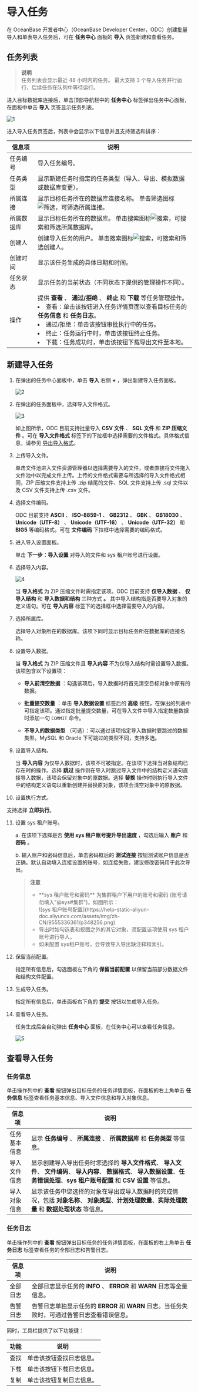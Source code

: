导入任务 
=========================

在 OceanBase 开发者中心（OceanBase Developer Center，ODC）创建批量导入和单表导入任务后，可在 **任务中心** 面板的 **导入** 页签新建和查看任务。

任务列表 
-------------------------

> **说明**<br>
> 任务列表会显示最近 48 小时内的任务。
> 最大支持 3 个导入任务并行运行，后续任务在队列中等待运行。

进入目标数据库连接后，单击顶部导航栏中的 **任务中心** 标签弹出任务中心面板，在面板中单击 **导入** 页签显示任务列表。

![1](https://obbusiness-private.oss-cn-shanghai.aliyuncs.com/doc/img/odc/410/client/task/import/1.png)

进入导入任务页签后，列表中会显示以下信息并且支持筛选和排序：


|  信息项  |  说明 |
|-------|---------------------------------------------------------------------------------------------------------------------------------------------------------------------------------------------------------------------------------------------------------------------------------------------------------------------------------------------------------------------------------------------------------------------------------|
| 任务编号  | 导入任务编号。|
| 任务类型  | 显示新建任务时指定的任务类型（导入、导出、模拟数据或数据库变更）。 |
| 所属连接  | 显示目标任务所在的数据库连接名称。 单击筛选图标![筛选](https://help-static-aliyun-doc.aliyuncs.com/assets/img/zh-CN/0583667361/p352180.jpg)，可筛选所属连接。  |
| 所属数据库 | 显示目标任务所在的数据库。 单击搜索图标![搜索](https://help-static-aliyun-doc.aliyuncs.com/assets/img/zh-CN/5526247461/p416691.jpg)，可搜索和筛选所属数据库。 |
| 创建人   | 创建导入任务的用户。 单击搜索图标![搜索](https://help-static-aliyun-doc.aliyuncs.com/assets/img/zh-CN/5526247461/p416691.jpg)，可搜索和筛选创建人。 |
| 创建时间  | 显示该任务生成的具体日期和时间。|
| 任务状态  | 显示任务的当前状态（不同状态下提供的管理操作不同）。 |
| 操作    | 提供 **查看** 、 **通过/拒绝** 、 **终止** 和 **下载** 等任务管理操作。<br> <li> 查看：单击该按钮进入任务详情页面以查看目标任务的 **任务信息** 和 **任务日志**。</li>   <li> 通过/拒绝：单击该按钮审批执行中的任务。</li>   <li>  终止：任务运行中时，单击该按钮终止任务。</li>   <li> 下载：任务成功时，单击该按钮下载导出文件至本地。</li>    |



新建导入任务 
---------------------------



1. 在弹出的任务中心面板中，单击 **导入** 右侧 **+** ，弹出新建导入任务面板。

   ![2](https://obbusiness-private.oss-cn-shanghai.aliyuncs.com/doc/img/odc/410/client/task/import/1.png)

2. 在弹出的任务面板中，选择导入文件格式。

   ![3](https://obbusiness-private.oss-cn-shanghai.aliyuncs.com/doc/img/odc/410/client/task/import/3.png)

   如上图所示，ODC 目前支持批量导入 **CSV 文件** 、 **SQL 文件** 和 **ZIP 压缩文件** 。可在 **导入文件格式** 标签下的下拉框中选择需要的文件格式。具体格式信息，请参见 [导出导入格式](../../7.client-odc-user-guide/5.client-odc-use-tools/1.client-odc-data-export-and-import/2.client-odc-export-and-import-formats.md)。


3. 上传导入文件。

   单击文件池进入文件资源管理器以选择需要导入的文件，或者直接将文件拖入文件池中以完成文件上传。上传的文件格式需要与所选择的导入文件格式相同，ZIP 压缩文件支持上传 .zip 结尾的文件、SQL 文件支持上传 .sql 文件以及 CSV 文件支持上传 .csv 文件。

4. 选择文件编码。

   ODC 目前支持 **ASCII** 、 **ISO-8859-1** 、 **GB2312** 、 **GBK** 、 **GB18030** 、 **Unicode（UTF-8）** 、 **Unicode（UTF-16）** 、 **Unicode（UTF-32）** 和 **BIG5** 等编码格式。可在 **文件编码** 下拉框中选择需要的编码格式。

5. 进入导入设置面板。

   单击 **下一步：导入设置** 对导入的文件和 sys 租户账号进行设置。

6. 选择导入内容。

   ![4](https://obbusiness-private.oss-cn-shanghai.aliyuncs.com/doc/img/odc/410/client/task/import/4.png)

   

   当 **导入格式** 为 ZIP 压缩文件时需指定该项。ODC 目前支持 **仅导入数据** 、 **仅导入结构** 和 **导入数据和结构** 三种方式 **。** 其中导入结构指是否要导入对象的定义语句。可在 **导入内容** 标签下的选择框中选择需要导入的内容。

7. 选择所属库。

   选择导入对象所在的数据库。该项下同时显示目标任务所在数据库的连接名称。

8. 设置导入数据。

   当 **导入格式** 为 ZIP 压缩文件且 **导入内容** 不为仅导入结构时需设置导入数据。该项包含以下设置项：  

   * **导入前清空数据** ：勾选该项后，导入数据时将首先清空目标对象中原有的数据。

   * **批量提交数量** ：单击 **导入数据设置** 标签后的 **高级** 按钮，在弹出的列表中可指定该项。通过指定批量提交数量，可在导入文件中导入指定数量数据时添加一句 `COMMIT` 命令。

   * **不导入的数据类型** （可选）：可以通过该项指定导入数据时要跳过的数据类型。MySQL 和 Oracle 下可跳过的类型不同，支持多选。

9. 设置导入结构。

   当 **导入内容** 为仅导入数据时，该项不可被指定。在该项下选择当对象结构已存在时的操作。选择 **跳过** 操作则在导入时跳过导入文件中的结构定义语句直接导入数据，该项会保留对象中的原数据。选择 **替换** 操作时则执行导入文件中的结构定义语句以重新创建并替换原对象，该项会清空对象中的原数据。

10. 设置执行方式。

   支持选择 **立即执行**。

11. 设置 sys 租户账号。

    a. 在该项下选择是否 **使用 sys 租户账号提升导出速度** ，勾选后输入 **账户** 和 **密码** 。

    b. 输入账户和密码信息后，单击密码框后的 **测试连接** 按钮测试账户信息是否正确。默认自动填入连接设置的账号，如连接失败，建议修改密码用于此次导出。

       > **注意**  
       > <ul><li> **sys 租户账号和密码** 为集群租户下用户的账号和密码 (账号请勿填入"@sys#集群")。如图所示：<br> ![sys 租户账号配置](https://help-static-aliyun-doc.aliyuncs.com/assets/img/zh-CN/9555336361/p348256.png) </li><li> 导出时如勾选表和视图之外的其它对象，须配置该项使用 sys 租户账号进行导入。</li><li> 如未配置 sys租户账号，会导致导入导出缺注释和索引。</li></ul>
      

12. 保留当前配置。

    指定所有信息后，勾选面板左下角的 **保留当前配置** 以保留当前部分数据文件和结构文件配置。

13. 生成导入任务。

    指定所有信息后，单击面板右下角的 **提交** 按钮以生成导入任务。

14. 查看导入任务。

    任务生成后会自动弹出 **任务中心** 面板，在任务中心可以查看任务信息。

    ![5](https://obbusiness-private.oss-cn-shanghai.aliyuncs.com/doc/img/odc/410/task/import/5.png)


查看导入任务 
---------------------------

### 任务信息 

单击操作列中的 **查看** 按钮弹出目标任务的任务详情面板，在面板的右上角单击 **任务信息** 标签查看任务基本信息、导入文件信息和导入对象信息。


|  信息项   |                                                                     说明                                                                      |
|--------|---------------------------------------------------------------------------------------------------------------------------------------------|
| 任务基本信息 | 显示 **任务编号** 、 **所属连接** 、 **所属数据库** 和 **任务类型** 等信息。   |
| 导入文件信息 | 显示创建导入导出任务时您选择的 **导入文件格式**、 **导入文件**、 **文件编码**、 **导入内容**、 **数据格式**、 **导入数据设置**、**任务错误处理**、**sys 租户账号配置** 和 **CSV 设置** 等信息。 |
| 导入对象信息 | 显示该任务中您选择的对象在导出或导入数据时的完成情况，包括  **对象名称**、 **对象类型**、**计划处理数量**、**实际处理数量** 和 **数据处理状态** 等信息。   |



### 任务日志 

单击操作列中的 **查看** 按钮弹出目标任务的任务详情面板，在面板的右上角单击 **任务日志** 标签查看任务的全部日志和告警日志。


| 信息项  |                            说明                             |
|------|-----------------------------------------------------------|
| 全部日志 | 全部日志显示任务的 **INFO** 、 **ERROR** 和 **WARN** 日志等全量信息。        |
| 告警日志 | 告警日志单独显示任务的 **ERROR** 和 **WARN** 日志。当任务失败时，可通过告警日志查看错误信息。 |

同时，工具栏提供了以下功能键：

| 功能 |                            说明                           |
|------|-----------------------------------------------------------|
| 查找 | 单击该按钮查找日志信息。        |
| 下载 | 单击该按钮下载日志信息。 |
| 复制 | 单击该按钮复制日志信息。 |